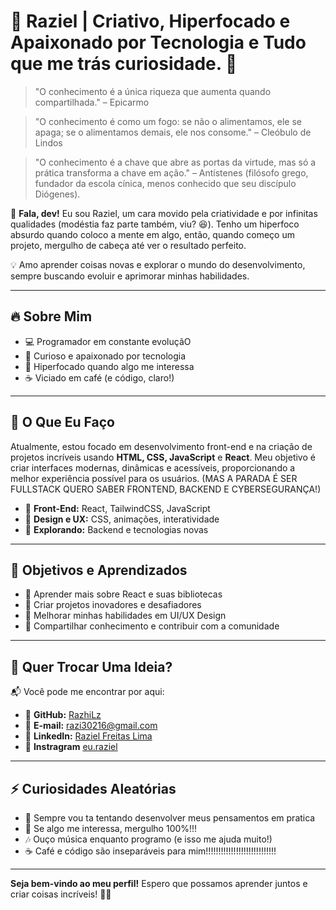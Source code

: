 # 🌟 Raziel | Criativo, Hiperfocado e Apaixonado por Tecnologia e Tudo que me trás curiosidade. 🚀

> "O conhecimento é a única riqueza que aumenta quando compartilhada." – Epicarmo

> "O conhecimento é como um fogo: se não o alimentamos, ele se apaga; se o alimentamos demais, ele nos consome." – Cleóbulo de Lindos

> "O conhecimento é a chave que abre as portas da virtude, mas só a prática transforma a chave em ação." – Antístenes (filósofo grego, fundador da escola cínica, menos conhecido que seu discípulo Diógenes).

👋 **Fala, dev!** Eu sou Raziel, um cara movido pela criatividade e por infinitas qualidades (modéstia faz parte também, viu? 😆). Tenho um hiperfoco absurdo quando coloco a mente em algo, então, quando começo um projeto, mergulho de cabeça até ver o resultado perfeito.

💡 Amo aprender coisas novas e explorar o mundo do desenvolvimento, sempre buscando evoluir e aprimorar minhas habilidades.

---

## 🔥 Sobre Mim

- 💻 Programador em constante evoluçãO
- 🚀 Curioso e apaixonado por tecnologia
- 🧠 Hiperfocado quando algo me interessa
- ☕ Viciado em café (e código, claro!)

---

## 🚀 O Que Eu Faço

Atualmente, estou focado em desenvolvimento front-end e na criação de projetos incríveis usando **HTML, CSS, JavaScript** e **React**. Meu objetivo é criar interfaces modernas, dinâmicas e acessíveis, proporcionando a melhor experiência possível para os usuários. (MAS A PARADA É SER FULLSTACK QUERO SABER FRONTEND, BACKEND E CYBERSEGURANÇA!)

- 🔹 **Front-End:** React, TailwindCSS, JavaScript
- 🔹 **Design e UX:** CSS, animações, interatividade
- 🔹 **Explorando:** Backend e tecnologias novas

---

## 🎯 Objetivos e Aprendizados

- 📌 Aprender mais sobre React e suas bibliotecas
- 📌 Criar projetos inovadores e desafiadores
- 📌 Melhorar minhas habilidades em UI/UX Design
- 📌 Compartilhar conhecimento e contribuir com a comunidade

---

## 🤝 Quer Trocar Uma Ideia?

📬 Você pode me encontrar por aqui:

- 📌 **GitHub:** [RazhiLz](https://github.com/RazhiLz)
- 📌 **E-mail:** razi30216@gmail.com
- 📌 **LinkedIn:**  [Raziel Freitas Lima](https://www.linkedin.com/in/raziel-freitas-lima-ab3592332?utm_source=share&utm_campaign=share_via&utm_content=profile&utm_medium=android_app)
- 📌 **Instragram** [eu.raziel](https://www.instagram.com/eu.raziel?igsh=NTlqb2djamE0b2s0)
---

## ⚡ Curiosidades Aleatórias

- 🤯 Sempre vou ta tentando desenvolver meus pensamentos em pratica
- 🚀 Se algo me interessa, mergulho 100%!!!
- 🎶 Ouço música enquanto programo (e isso me ajuda muito!)
- ☕ Café e código são inseparáveis para mim!!!!!!!!!!!!!!!!!!!!!!!!!!!!

---

**Seja bem-vindo ao meu perfil!** Espero que possamos aprender juntos e criar coisas incríveis! 🚀🔥
